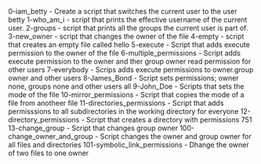 0-iam_betty - Create a script that switches the current user to the user betty
1-who_am_i - script that prints the effective username of the current user.
2-groups - script that prints all the groups the current user is part of.
3-new_owner - script that changes the owner of the file
4-empty -  script that creates an empty file called hello
5-execute - Script that adds execute permission to the owner of the file
6-multiple_permissions - Script adds execute permission to the owner and ther group owner read permission for other users
7-everybody - Scrips adds execute permissions to owner.group owner and other users
8-James_Bond - Script sets permissions; owner none, groups none and other users all
9-John_Doe - Scripts that sets the mode of the file
10-mirror_permissions - Script that copies the mode of a file from anotheer file
11-directories_permissions - Script that adds permisssions to all subdirectories in the working directory for everyone
12-directory_permissions - Script that creates a directory with permissions 751
13-change_group - Script that changes group owner
100-change_owner_and_group - Script changes the owner and group owner for all files and directories
101-symbolic_link_permissions - Dhange the owner of two files to one owner
